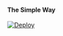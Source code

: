 #### The Simple Way
[![Deploy](https://www.herokucdn.com/deploy/button.svg)](https://heroku.com/deploy)

